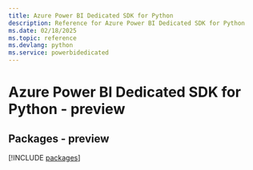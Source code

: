 ```yaml
---
title: Azure Power BI Dedicated SDK for Python
description: Reference for Azure Power BI Dedicated SDK for Python
ms.date: 02/18/2025
ms.topic: reference
ms.devlang: python
ms.service: powerbidedicated
---
```

# Azure Power BI Dedicated SDK for Python - preview
## Packages - preview
[!INCLUDE [packages](power-bi-dedicated-index.md)]